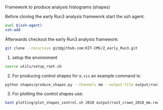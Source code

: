 
Framework to produce analysis histograms (shapes)

Before cloning the early Run3 analysis framework start the ssh agent:
```bash
eval $(ssh-agent)
ssh-add
```
Àfterwards checkout the early Run3 analysis framework:
```bash
git clone --recursive git@github.com:KIT-CMS/Z_early_Run3.git
```
1. setup the environment
```bash
source utils/setup_root.sh
```
2. For producing control shapes for ```m_vis``` an example command is:
```bash
python shapes/produce_shapes.py --channels mm --output-file output/run3_crown_2018_mm --directory /ceph/rschmieder/run3/CROWN_tutorial/ntuples  --era 2018 --num-processes 2 --num-threads 2 --optimization-level 1 --control-plots --control-plot-set m_vis --ntuple_type crown --mm-friend-directory /ceph/rschmieder/run3/CROWN_tutorial/friends/crosssection
```
3. For plotting the control shapes use:
```bash
bash plotting/plot_shapes_control.sh 2018 output/run3_crown_2018_mm.root m_vis mm run3_tut
```

